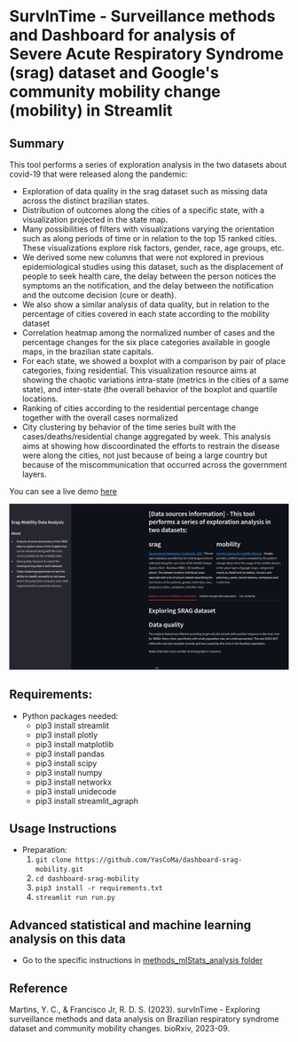 # SurvInTime - Surveillance methods and Dashboard for analysis of Severe Acute Respiratory Syndrome (srag) dataset and Google's community mobility change (mobility) in Streamlit

## Summary
This tool performs a series of exploration analysis in the two datasets about covid-19 that were released along the pandemic: 
- Exploration of data quality in the srag dataset such as missing data across the distinct brazilian states.
- Distribution of outcomes along the cities of a specific state, with a visualization projected in the state map. 
- Many possibilities of filters with visualizations varying the orientation such as along periods of time or in relation to the top 15 ranked cities. These visualizations explore risk factors, gender, race, age groups, etc.
- We derived some new columns that were not explored in previous epidemiological studies using this dataset, such as the displacement of people to seek health care, the delay between the person notices the symptoms an the notification, and the delay between the notification and the outcome decision (cure or death).
- We also show a similar analysis of data quality, but in relation to the percentage of cities covered in each state according to the mobility dataset 
- Correlation heatmap among the normalized number of cases and the percentage changes for the six place categories available in google maps, in the brazilian state capitals.
- For each state, we showed a boxplot with a comparison by pair of place categories, fixing residential. This visualization resource aims at showing the chaotic variations intra-state (metrics in the cities of a same state), and inter-state (the overall behavior of the boxplot and quartile locations.
- Ranking of cities according to the residential percentage change together with the overall cases normalized
- City clustering by behavior of the time series built with the cases/deaths/residential change aggregated by week. This analysis aims at showing how discoordinated the efforts to restrain the disease were along the cities, not just because of being a large country but because of the miscommunication that occurred across the government layers.

You can see a live demo [here](https://dashboard-srag-mobility-pipn9w3yh7p.streamlit.app/)

<div style="text-align: center">
	<img src="dash_screenshot.png" alt="pipeline" title="srag-mobility dashboard" width="680px" />
</div>

## Requirements:
* Python packages needed:
    - pip3 install streamlit
	- pip3 install plotly
	- pip3 install matplotlib
	- pip3 install pandas
	- pip3 install scipy
	- pip3 install numpy
	- pip3 install networkx
	- pip3 install unidecode
	- pip3 install streamlit_agraph

## Usage Instructions
* Preparation:
	1. ````git clone https://github.com/YasCoMa/dashboard-srag-mobility.git````
	2. ````cd dashboard-srag-mobility````
	3. ````pip3 install -r requirements.txt````
	4. ````streamlit run run.py````
	
## Advanced statistical and machine learning analysis on this data
* Go to the specific instructions in [methods_mlStats_analysis folder](https://github.com/YasCoMa/dashboard-srag-mobility/tree/master/methods_mlStats_analysis)

## Reference
Martins, Y. C., & Francisco Jr, R. D. S. (2023). survInTime - Exploring surveillance methods and data analysis on Brazilian respiratory syndrome dataset and community mobility changes. bioRxiv, 2023-09.
